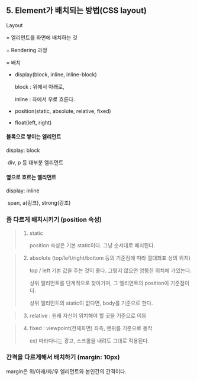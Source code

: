 ## 5. Element가 배치되는 방법(CSS layout)

Layout

= 엘리먼트를 화면에 배치하는 것

= Rendering 과정

= 배치



* display(block, inline, inline-block)

  block : 위에서 아래로,

  inline : 좌에서 우로 흐른다.

* position(static, absolute, relative, fixed)

* float(left, right)



#### 블록으로 쌓이는 엘리먼트

display: block

​	div, p 등 대부분 엘리먼트

#### 옆으로 흐르는 엘리먼트

display: inline

​	span, a(링크), strong(강조)



### 좀 다르게 배치시키기 (position 속성)

> 1. static
>
>    position 속성은 기본 static이다. 그냥 순서대로 배치된다.

> 2. absolute (top/left/right/bottom 등의 기준점에 따라 절대좌표 상의 위치)
>
>    top / left 기본 값을 주는 것이 좋다. 그렇지 않으면 엉뚱한 위치에 가있는다.
>
>    상위 엘리먼트를 단계적으로 찾아가며, 그 엘리먼트의 position이 기준점이다.
>
>    상위 엘리먼트의 static이 없다면, body를 기준으로 한다.

> 3. relative : 원래 자신이 위치해야 할 곳을 기준으로 이동

> 4. fixed : viewpoint(전체화면) 좌측, 맨위를 기준으로 동작
>
>    ex) 따라다니는 광고, 스크롤을 내려도 그대로 적용된다.



### 간격을 다르게해서 배치하기 (margin: 10px)

margin은 위/아래/좌/우 엘리먼트와 본인간의 간격이다.





